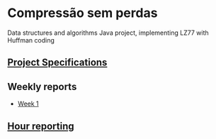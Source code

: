 # Compressão sem perdas
Data structures and algorithms Java project, implementing LZ77 with Huffman coding

## [Project Specifications](https://github.com/sainikumara/compressao_sem_perdas/blob/master/documentation/Design_document.md)

## Weekly reports
- [Week 1](https://github.com/sainikumara/compressao_sem_perdas/blob/master/documentation/Weekly_report_1.md)

## [Hour reporting](https://github.com/sainikumara/compressao_sem_perdas/blob/master/documentation/Hour_report.md)
